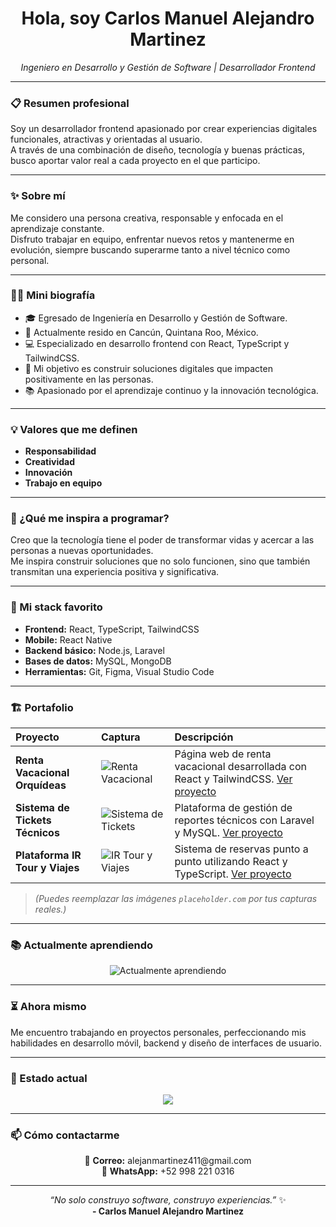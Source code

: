 <h1 align="center">Hola, soy Carlos Manuel Alejandro Martinez</h1>
<p align="center"><em>Ingeniero en Desarrollo y Gestión de Software | Desarrollador Frontend</em></p>

---

### 📋 Resumen profesional

Soy un desarrollador frontend apasionado por crear experiencias digitales funcionales, atractivas y orientadas al usuario.  
A través de una combinación de diseño, tecnología y buenas prácticas, busco aportar valor real a cada proyecto en el que participo.

---

### ✨ Sobre mí

Me considero una persona creativa, responsable y enfocada en el aprendizaje constante.  
Disfruto trabajar en equipo, enfrentar nuevos retos y mantenerme en evolución, siempre buscando superarme tanto a nivel técnico como personal.

---

### 🧑‍🎓 Mini biografía

- 🎓 Egresado de Ingeniería en Desarrollo y Gestión de Software.
- 📍 Actualmente resido en Cancún, Quintana Roo, México.
- 💻 Especializado en desarrollo frontend con React, TypeScript y TailwindCSS.
- 🎯 Mi objetivo es construir soluciones digitales que impacten positivamente en las personas.
- 📚 Apasionado por el aprendizaje continuo y la innovación tecnológica.

---

### 💡 Valores que me definen

- **Responsabilidad**
- **Creatividad**
- **Innovación**
- **Trabajo en equipo**

---

### 💬 ¿Qué me inspira a programar?

Creo que la tecnología tiene el poder de transformar vidas y acercar a las personas a nuevas oportunidades.  
Me inspira construir soluciones que no solo funcionen, sino que también transmitan una experiencia positiva y significativa.

---

### 🚀 Mi stack favorito

- **Frontend:** React, TypeScript, TailwindCSS
- **Mobile:** React Native
- **Backend básico:** Node.js, Laravel
- **Bases de datos:** MySQL, MongoDB
- **Herramientas:** Git, Figma, Visual Studio Code

---

### 🏗️ Portafolio

| Proyecto | Captura | Descripción |
|:---------|:--------|:------------|
| **Renta Vacacional Orquídeas** | ![Renta Vacacional](https://via.placeholder.com/300x180.png?text=Renta+Vacacional) | Página web de renta vacacional desarrollada con React y TailwindCSS. [Ver proyecto](#) |
| **Sistema de Tickets Técnicos** | ![Sistema de Tickets](https://via.placeholder.com/300x180.png?text=Sistema+de+Tickets) | Plataforma de gestión de reportes técnicos con Laravel y MySQL. [Ver proyecto](#) |
| **Plataforma IR Tour y Viajes** | ![IR Tour y Viajes](https://via.placeholder.com/300x180.png?text=IR+Tour+y+Viajes) | Sistema de reservas punto a punto utilizando React y TypeScript. [Ver proyecto](#) |

> *(Puedes reemplazar las imágenes `placeholder.com` por tus capturas reales.)*

---

### 📚 Actualmente aprendiendo

<p align="center">
  <img src="https://readme-typing-svg.herokuapp.com?font=Fira+Code&weight=500&size=22&pause=1200&color=00BFFF&center=true&vCenter=true&width=500&height=60&lines=Aprendiendo...+Node.js;Aprendiendo...+MongoDB;Aprendiendo...+Diseño+UI%2FUX;Aprendiendo...+Animaciones+en+React+Native" alt="Actualmente aprendiendo" />
</p>

---

### ⏳ Ahora mismo

Me encuentro trabajando en proyectos personales, perfeccionando mis habilidades en desarrollo móvil, backend y diseño de interfaces de usuario.

---

### 🎯 Estado actual

<p align="center">
  <img src="https://img.shields.io/badge/Construyendo-nuevos%20proyectos-00BFFF?style=for-the-badge" />
</p>

---

### 📫 Cómo contactarme

<p align="center">
  📧 <strong>Correo:</strong> alejanmartinez411@gmail.com <br/>
  📱 <strong>WhatsApp:</strong> +52 998 221 0316
</p>

---

<p align="center">
  <em>“No solo construyo software, construyo experiencias.”</em> ✨ <br/>
  <strong>- Carlos Manuel Alejandro Martinez</strong>
</p>
